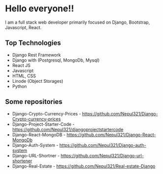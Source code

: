 # Hello everyone!!

 I am a full stack web developer primarily focused on Django, Bootstrap, Javascript, React.
 
## Top Technologies
 
 - Django Rest Framework
 - Django with (Postgresql, MongoDb, Mysql)
 - React JS
 - Javascript
 - HTML, CSS
 - Linode (Object Storages)
 - Python

## Some repositories

- Django-Crypto-Currency-Prices - https://github.com/Nepul321/Django-Crypto-currency-prices
- Django-Project-Starter-Code - https://github.com/Nepul321/djangoprojectstartercode
- Django-React-MongoDB - https://github.com/Nepul321/Django-React-MongoDb
- Django-Auth-System - https://github.com/Nepul321/Django-auth-system
- Django-URL-Shortner - https://github.com/Nepul321/Django-url-shortener
- Django-Real-Estate - https://github.com/Nepul321/Real-estate-Django
